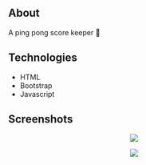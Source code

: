 ## About
A ping pong score keeper 🏓

## Technologies
- HTML
- Bootstrap
- Javascript

## Screenshots
<p align="center">
  <img src="https://user-images.githubusercontent.com/77708400/129460808-78ccb824-38a2-40cf-a975-de77011949b9.png">
</p>

<p align="center">
  <img src="https://user-images.githubusercontent.com/77708400/129460851-8cd78807-a829-42d9-954b-da9ccd217648.png">
</p>
